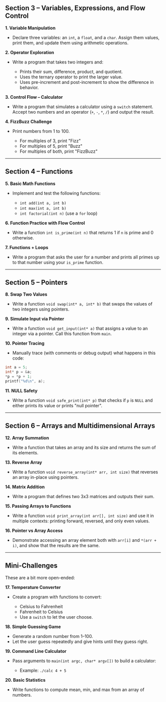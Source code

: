 
## Section 3 – Variables, Expressions, and Flow Control

**1. Variable Manipulation**

* Declare three variables: an `int`, a `float`, and a `char`. Assign them values, print them, and update them using arithmetic operations.

**2. Operator Exploration**

* Write a program that takes two integers and:

  * Prints their sum, difference, product, and quotient.
  * Uses the ternary operator to print the larger value.
  * Uses pre-increment and post-increment to show the difference in behavior.

**3. Control Flow – Calculator**

* Write a program that simulates a calculator using a `switch` statement. Accept two numbers and an operator (`+`, `-`, `*`, `/`) and output the result.

**4. FizzBuzz Challenge**

* Print numbers from 1 to 100.

  * For multiples of 3, print "Fizz"
  * For multiples of 5, print "Buzz"
  * For multiples of both, print "FizzBuzz"

---

## Section 4 – Functions

**5. Basic Math Functions**

* Implement and test the following functions:

  * `int add(int a, int b)`
  * `int max(int a, int b)`
  * `int factorial(int n)` (use a `for` loop)

**6. Function Practice with Flow Control**

* Write a function `int is_prime(int n)` that returns 1 if `n` is prime and 0 otherwise.

**7. Functions + Loops**

* Write a program that asks the user for a number and prints all primes up to that number using your `is_prime` function.

---

## Section 5 – Pointers

**8. Swap Two Values**

* Write a function `void swap(int* a, int* b)` that swaps the values of two integers using pointers.

**9. Simulate Input via Pointer**

* Write a function `void get_input(int* a)` that assigns a value to an integer via a pointer. Call this function from `main`.

**10. Pointer Tracing**

* Manually trace (with comments or debug output) what happens in this code:

```c
int a = 5;
int* p = &a;
*p = *p + 1;
printf("%d\n", a);
```

**11. NULL Safety**

* Write a function `void safe_print(int* p)` that checks if `p` is `NULL` and either prints its value or prints "null pointer".

---

## Section 6 – Arrays and Multidimensional Arrays

**12. Array Summation**

* Write a function that takes an array and its size and returns the sum of its elements.

**13. Reverse Array**

* Write a function `void reverse_array(int* arr, int size)` that reverses an array in-place using pointers.

**14. Matrix Addition**

* Write a program that defines two 3x3 matrices and outputs their sum.

**15. Passing Arrays to Functions**

* Write a function `void print_array(int arr[], int size)` and use it in multiple contexts: printing forward, reversed, and only even values.

**16. Pointer vs Array Access**

* Demonstrate accessing an array element both with `arr[i]` and `*(arr + i)`, and show that the results are the same.

---

## **Mini-Challenges**

These are a bit more open-ended:

**17. Temperature Converter**

* Create a program with functions to convert:

  * Celsius to Fahrenheit
  * Fahrenheit to Celsius
  * Use a `switch` to let the user choose.

**18. Simple Guessing Game**

* Generate a random number from 1–100.
* Let the user guess repeatedly and give hints until they guess right.

**19. Command Line Calculator**

* Pass arguments to `main(int argc, char* argv[])` to build a calculator:

  * Example: `./calc 4 + 5`

**20. Basic Statistics**

* Write functions to compute mean, min, and max from an array of numbers.